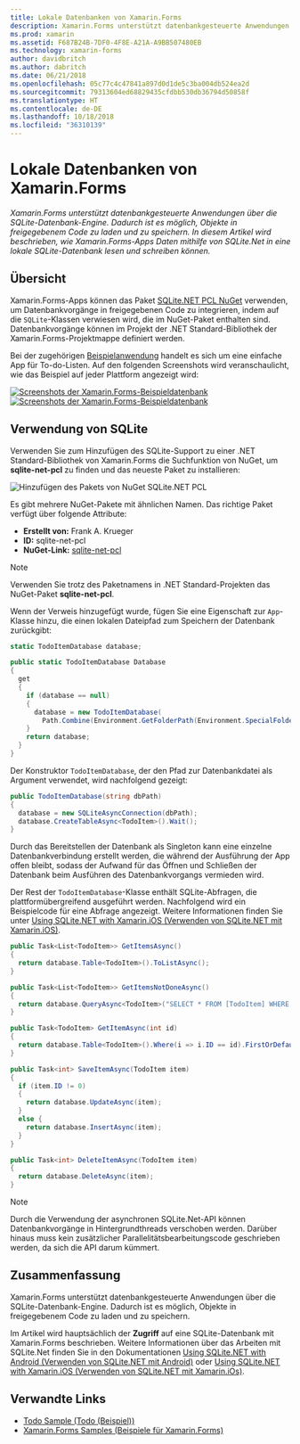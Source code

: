 ```yaml
---
title: Lokale Datenbanken von Xamarin.Forms
description: Xamarin.Forms unterstützt datenbankgesteuerte Anwendungen über die SQLite-Datenbank-Engine. Dadurch ist es möglich, Objekte in freigegebenem Code zu laden und zu speichern. In diesem Artikel wird beschrieben, wie Xamarin.Forms-Apps Daten mithilfe von SQLite.Net in eine lokale SQLite-Datenbank lesen und schreiben können.
ms.prod: xamarin
ms.assetid: F687B24B-7DF0-4F8E-A21A-A9BB507480EB
ms.technology: xamarin-forms
author: davidbritch
ms.author: dabritch
ms.date: 06/21/2018
ms.openlocfilehash: 05c77c4c47841a897d0d1de5c3ba004db524ea2d
ms.sourcegitcommit: 79313604ed68829435cfdbb530db36794d50858f
ms.translationtype: HT
ms.contentlocale: de-DE
ms.lasthandoff: 10/18/2018
ms.locfileid: "36310139"
---
```

# <a name="xamarinforms-local-databases"></a>Lokale Datenbanken von Xamarin.Forms

_Xamarin.Forms unterstützt datenbankgesteuerte Anwendungen über die SQLite-Datenbank-Engine. Dadurch ist es möglich, Objekte in freigegebenem Code zu laden und zu speichern. In diesem Artikel wird beschrieben, wie Xamarin.Forms-Apps Daten mithilfe von SQLite.Net in eine lokale SQLite-Datenbank lesen und schreiben können._

## <a name="overview"></a>Übersicht

Xamarin.Forms-Apps können das Paket [SQLite.NET PCL NuGet](https://www.nuget.org/packages/sqlite-net-pcl/) verwenden, um Datenbankvorgänge in freigegebenen Code zu integrieren, indem auf die `SQLite`-Klassen verwiesen wird, die im NuGet-Paket enthalten sind. Datenbankvorgänge können im Projekt der .NET Standard-Bibliothek der Xamarin.Forms-Projektmappe definiert werden.

Bei der zugehörigen [Beispielanwendung](https://github.com/xamarin/xamarin-forms-samples/tree/master/Todo) handelt es sich um eine einfache App für To-do-Listen. Auf den folgenden Screenshots wird veranschaulicht, wie das Beispiel auf jeder Plattform angezeigt wird:

[![Screenshots der Xamarin.Forms-Beispieldatenbank](databases-images/todo-list-sml.png "Screenshots der ersten Seite von TodoList")](databases-images/todo-list.png#lightbox "Screenshots der ersten Seite von TodoList") [![Screenshots der Xamarin.Forms-Beispieldatenbank](databases-images/todo-list-sml.png "Screenshots der ersten Seite von TodoList")](databases-images/todo-list.png#lightbox "Screenshots der ersten Seite von TodoList")

<a name="Using_SQLite_with_PCL" />

## <a name="using-sqlite"></a>Verwendung von SQLite

Verwenden Sie zum Hinzufügen des SQLite-Support zu einer .NET Standard-Bibliothek von Xamarin.Forms die Suchfunktion von NuGet, um **sqlite-net-pcl** zu finden und das neueste Paket zu installieren:

![Hinzufügen des Pakets von NuGet SQLite.NET PCL](databases-images/vs2017-sqlite-pcl-nuget.png "Hinzufügen des Pakets von NuGet SQLite.NET PCL")

Es gibt mehrere NuGet-Pakete mit ähnlichen Namen. Das richtige Paket verfügt über folgende Attribute:

- **Erstellt von:** Frank A. Krueger
- **ID:** sqlite-net-pcl
- **NuGet-Link:** [sqlite-net-pcl](https://www.nuget.org/packages/sqlite-net-pcl/)

> [!NOTE]
> Verwenden Sie trotz des Paketnamens in .NET Standard-Projekten das NuGet-Paket **sqlite-net-pcl**.

Wenn der Verweis hinzugefügt wurde, fügen Sie eine Eigenschaft zur `App`-Klasse hinzu, die einen lokalen Dateipfad zum Speichern der Datenbank zurückgibt:

```csharp
static TodoItemDatabase database;

public static TodoItemDatabase Database
{
  get
  {
    if (database == null)
    {
      database = new TodoItemDatabase(
        Path.Combine(Environment.GetFolderPath(Environment.SpecialFolder.LocalApplicationData), "TodoSQLite.db3"));
    }
    return database;
  }
}
```

Der Konstruktor `TodoItemDatabase`, der den Pfad zur Datenbankdatei als Argument verwendet, wird nachfolgend gezeigt:

```csharp
public TodoItemDatabase(string dbPath)
{
  database = new SQLiteAsyncConnection(dbPath);
  database.CreateTableAsync<TodoItem>().Wait();
}
```

Durch das Bereitstellen der Datenbank als Singleton kann eine einzelne Datenbankverbindung erstellt werden, die während der Ausführung der App offen bleibt, sodass der Aufwand für das Öffnen und Schließen der Datenbank beim Ausführen des Datenbankvorgangs vermieden wird.

Der Rest der `TodoItemDatabase`-Klasse enthält SQLite-Abfragen, die plattformübergreifend ausgeführt werden. Nachfolgend wird ein Beispielcode für eine Abfrage angezeigt. Weitere Informationen finden Sie unter [Using SQLite.NET with Xamarin.iOS (Verwenden von SQLite.NET mit Xamarin.iOS)](~/ios/data-cloud/data/using-sqlite-orm.md).

```csharp
public Task<List<TodoItem>> GetItemsAsync()
{
  return database.Table<TodoItem>().ToListAsync();
}

public Task<List<TodoItem>> GetItemsNotDoneAsync()
{
  return database.QueryAsync<TodoItem>("SELECT * FROM [TodoItem] WHERE [Done] = 0");
}

public Task<TodoItem> GetItemAsync(int id)
{
  return database.Table<TodoItem>().Where(i => i.ID == id).FirstOrDefaultAsync();
}

public Task<int> SaveItemAsync(TodoItem item)
{
  if (item.ID != 0)
  {
    return database.UpdateAsync(item);
  }
  else {
    return database.InsertAsync(item);
  }
}

public Task<int> DeleteItemAsync(TodoItem item)
{
  return database.DeleteAsync(item);
}
```

> [!NOTE]
> Durch die Verwendung der asynchronen SQLite.Net-API können Datenbankvorgänge in Hintergrundthreads verschoben werden. Darüber hinaus muss kein zusätzlicher Parallelitätsbearbeitungscode geschrieben werden, da sich die API darum kümmert.

## <a name="summary"></a>Zusammenfassung

Xamarin.Forms unterstützt datenbankgesteuerte Anwendungen über die SQLite-Datenbank-Engine. Dadurch ist es möglich, Objekte in freigegebenem Code zu laden und zu speichern.

Im Artikel wird hauptsächlich der **Zugriff** auf eine SQLite-Datenbank mit Xamarin.Forms beschrieben. Weitere Informationen über das Arbeiten mit SQLite.Net finden Sie in den Dokumentationen [Using SQLite.NET with Android (Verwenden von SQLite.NET mit Android)](~/android/data-cloud/data-access/using-sqlite-orm.md) oder [Using SQLite.NET with Xamarin.iOS (Verwenden von SQLite.NET mit Xamarin.iOs)](~/ios/data-cloud/data/using-sqlite-orm.md).

## <a name="related-links"></a>Verwandte Links

- [Todo Sample (Todo (Beispiel))](https://developer.xamarin.com/samples/xamarin-forms/Todo/)
- [Xamarin.Forms Samples (Beispiele für Xamarin.Forms)](https://developer.xamarin.com/samples/xamarin-forms/all/)

